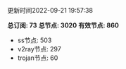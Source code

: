 更新时间2022-09-21 19:57:38

**总订阅: 73**
**总节点: 3020**
**有效节点: 860**
- ss节点: 503
- v2ray节点: 297
- trojan节点: 60
